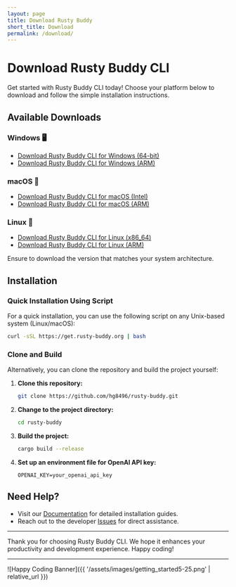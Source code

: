 ```yaml
---
layout: page
title: Download Rusty Buddy
short_title: Download
permalink: /download/
---
```


# Download Rusty Buddy CLI

Get started with Rusty Buddy CLI today! Choose your platform below to download and follow the simple installation instructions.

## Available Downloads

### Windows 🖥️
- [Download Rusty Buddy CLI for Windows (64-bit)](lhttps://github.com/hg8496/rusty-buddy/releases)
- [Download Rusty Buddy CLI for Windows (ARM)](https://github.com/hg8496/rusty-buddy/releases)

### macOS 🍏
- [Download Rusty Buddy CLI for macOS (Intel)](https://github.com/hg8496/rusty-buddy/releases)
- [Download Rusty Buddy CLI for macOS (ARM)](https://github.com/hg8496/rusty-buddy/releases)

### Linux 🐧
- [Download Rusty Buddy CLI for Linux (x86_64)](https://github.com/hg8496/rusty-buddy/releases)
- [Download Rusty Buddy CLI for Linux (ARM)](https://github.com/hg8496/rusty-buddy/releases)

Ensure to download the version that matches your system architecture.

## Installation

### Quick Installation Using Script

For a quick installation, you can use the following script on any Unix-based system (Linux/macOS):

```bash
curl -sSL https://get.rusty-buddy.org | bash
```

### Clone and Build

Alternatively, you can clone the repository and build the project yourself:

1. **Clone this repository:**
   ```bash
   git clone https://github.com/hg8496/rusty-buddy.git
   ```

2. **Change to the project directory:**
   ```bash
   cd rusty-buddy
   ```

3. **Build the project:**
   ```bash
   cargo build --release
   ```

4. **Set up an environment file for OpenAI API key:**
   ```plaintext
   OPENAI_KEY=your_openai_api_key
   ```

## Need Help?

- Visit our [Documentation](https://github.com/hg8496/rusty-buddy) for detailed installation guides.
- Reach out to the developer [Issues](https://github.com/hg8496/rusty-buddy/issues) for direct assistance.

---

Thank you for choosing Rusty Buddy CLI. We hope it enhances your productivity and development experience. Happy coding!

---

![Happy Coding Banner]({{ '/assets/images/getting_started5-25.png' | relative_url }}) <!-- Add a motivational or thank-you image -->